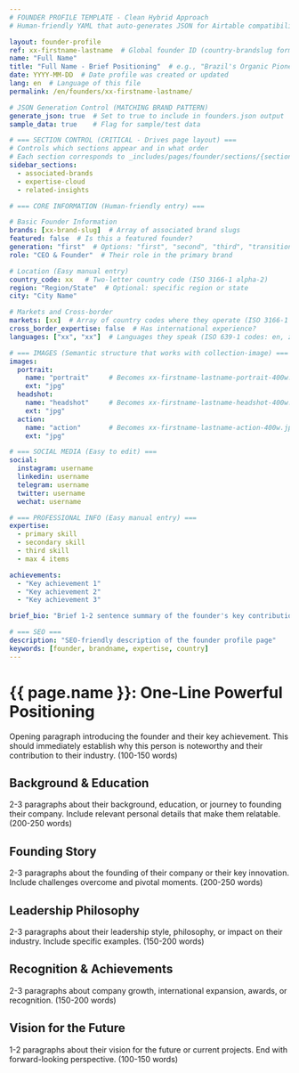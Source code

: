 ```yaml
---
# FOUNDER PROFILE TEMPLATE - Clean Hybrid Approach
# Human-friendly YAML that auto-generates JSON for Airtable compatibility

layout: founder-profile
ref: xx-firstname-lastname  # Global founder ID (country-brandslug format)
name: "Full Name"
title: "Full Name - Brief Positioning"  # e.g., "Brazil's Organic Pioneer"
date: YYYY-MM-DD  # Date profile was created or updated
lang: en  # Language of this file
permalink: /en/founders/xx-firstname-lastname/

# JSON Generation Control (MATCHING BRAND PATTERN)
generate_json: true  # Set to true to include in founders.json output
sample_data: true    # Flag for sample/test data

# === SECTION CONTROL (CRITICAL - Drives page layout) ===
# Controls which sections appear and in what order
# Each section corresponds to _includes/pages/founder/sections/{section}.html
sidebar_sections:
  - associated-brands
  - expertise-cloud
  - related-insights

# === CORE INFORMATION (Human-friendly entry) ===

# Basic Founder Information
brands: [xx-brand-slug]  # Array of associated brand slugs
featured: false  # Is this a featured founder?
generation: "first"  # Options: "first", "second", "third", "transition"
role: "CEO & Founder"  # Their role in the primary brand

# Location (Easy manual entry)
country_code: xx   # Two-letter country code (ISO 3166-1 alpha-2)
region: "Region/State"  # Optional: specific region or state
city: "City Name"

# Markets and Cross-border
markets: [xx]  # Array of country codes where they operate (ISO 3166-1 alpha-2)
cross_border_expertise: false  # Has international experience?
languages: ["xx", "xx"]  # Languages they speak (ISO 639-1 codes: en, zh, ru, etc.)

# === IMAGES (Semantic structure that works with collection-image) ===
images:
  portrait:
    name: "portrait"     # Becomes xx-firstname-lastname-portrait-400w.jpg
    ext: "jpg"
  headshot:
    name: "headshot"     # Becomes xx-firstname-lastname-headshot-400w.jpg
    ext: "jpg"
  action:
    name: "action"       # Becomes xx-firstname-lastname-action-400w.jpg
    ext: "jpg"

# === SOCIAL MEDIA (Easy to edit) ===
social:
  instagram: username
  linkedin: username
  telegram: username
  twitter: username
  wechat: username

# === PROFESSIONAL INFO (Easy manual entry) ===
expertise:
  - primary skill
  - secondary skill
  - third skill
  - max 4 items

achievements:
  - "Key achievement 1"
  - "Key achievement 2"
  - "Key achievement 3"

brief_bio: "Brief 1-2 sentence summary of the founder's key contribution or unique positioning. Keep under 120 characters for card display."

# === SEO ===
description: "SEO-friendly description of the founder profile page"
keywords: [founder, brandname, expertise, country]
---
```


# {{ page.name }}: One-Line Powerful Positioning

Opening paragraph introducing the founder and their key achievement. This should immediately establish why this person is noteworthy and their contribution to their industry. (100-150 words)

## Background & Education

2-3 paragraphs about their background, education, or journey to founding their company. Include relevant personal details that make them relatable. (200-250 words)

## Founding Story

2-3 paragraphs about the founding of their company or their key innovation. Include challenges overcome and pivotal moments. (200-250 words)

## Leadership Philosophy

2-3 paragraphs about their leadership style, philosophy, or impact on their industry. Include specific examples. (150-200 words)

## Recognition & Achievements

2-3 paragraphs about company growth, international expansion, awards, or recognition. (150-200 words)

## Vision for the Future

1-2 paragraphs about their vision for the future or current projects. End with forward-looking perspective. (100-150 words)

<!-- Optional: Add a meaningful quote if available -->
<!-- > "Quote text that captures their philosophy." - {{ page.name }} -->
